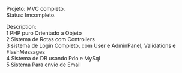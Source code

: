 Projeto: MVC completo.</br>
Status: Imcompleto.</br>

Description:</br>
  1 PHP puro Orientado a Objeto</br>
  2 Sistema de Rotas com Controllers</br>
  3 sistema de Login Completo, com User e AdminPanel,  Validations e FlashMessages</br>        4 Sistema de DB usando Pdo e MySql</br>
  5 Sistema Para envio de Email
 
